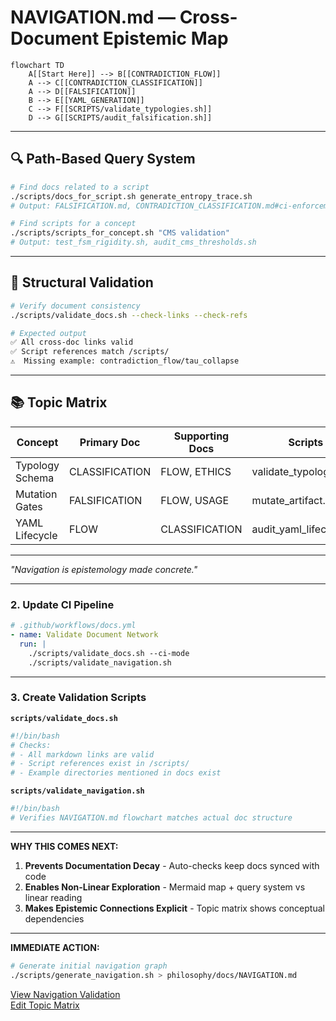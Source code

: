 # NAVIGATION.md — Cross-Document Epistemic Map

```mermaid
flowchart TD
    A[[Start Here]] --> B[[CONTRADICTION_FLOW]]
    A --> C[[CONTRADICTION_CLASSIFICATION]]
    A --> D[[FALSIFICATION]]
    B --> E[[YAML_GENERATION]]
    C --> F[[SCRIPTS/validate_typologies.sh]]
    D --> G[[SCRIPTS/audit_falsification.sh]]
```

---

## 🔍 Path-Based Query System
```bash
# Find docs related to a script
./scripts/docs_for_script.sh generate_entropy_trace.sh
# Output: FALSIFICATION.md, CONTRADICTION_CLASSIFICATION.md#ci-enforcement

# Find scripts for a concept
./scripts/scripts_for_concept.sh "CMS validation"
# Output: test_fsm_rigidity.sh, audit_cms_thresholds.sh
```

---

## 🧩 Structural Validation
```bash
# Verify document consistency
./scripts/validate_docs.sh --check-links --check-refs

# Expected output
✅ All cross-doc links valid
✅ Script references match /scripts/
⚠️  Missing example: contradiction_flow/tau_collapse
```

---

## 📚 Topic Matrix
| Concept | Primary Doc | Supporting Docs | Scripts |
|---------|-------------|-----------------|---------|
| Typology Schema | CLASSIFICATION | FLOW, ETHICS | validate_typologies.sh |
| Mutation Gates | FALSIFICATION | FLOW, USAGE | mutate_artifact.sh |
| YAML Lifecycle | FLOW | CLASSIFICATION | audit_yaml_lifecycle.sh |

---

*"Navigation is epistemology made concrete."*


---

### 2. **Update CI Pipeline**
```yaml
# .github/workflows/docs.yml
- name: Validate Document Network
  run: |
    ./scripts/validate_docs.sh --ci-mode
    ./scripts/validate_navigation.sh
```

---

### 3. **Create Validation Scripts**
**`scripts/validate_docs.sh`**
```bash
#!/bin/bash
# Checks:
# - All markdown links are valid
# - Script references exist in /scripts/
# - Example directories mentioned in docs exist
```

**`scripts/validate_navigation.sh`**
```bash
#!/bin/bash
# Verifies NAVIGATION.md flowchart matches actual doc structure
```

---

**WHY THIS COMES NEXT:**  
1. **Prevents Documentation Decay** - Auto-checks keep docs synced with code  
2. **Enables Non-Linear Exploration** - Mermaid map + query system vs linear reading  
3. **Makes Epistemic Connections Explicit** - Topic matrix shows conceptual dependencies  

---

**IMMEDIATE ACTION:**  
```bash
# Generate initial navigation graph
./scripts/generate_navigation.sh > philosophy/docs/NAVIGATION.md
```

[View Navigation Validation](../../scripts/validate_navigation.sh)  
[Edit Topic Matrix](../../philosophy/docs/NAVIGATION.md#-topic-matrix)